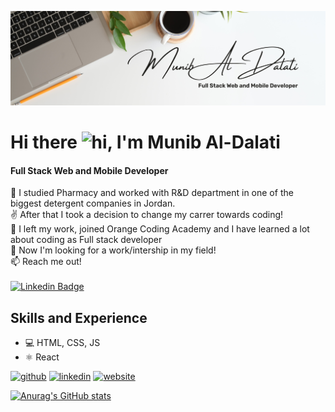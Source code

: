 
![Full Stack Web and Mobile Developer](https://github.com/munibdalati/munibdalati/blob/main/Banner.png)

# Hi there <img src="https://user-images.githubusercontent.com/1303154/88677602-1635ba80-d120-11ea-84d8-d263ba5fc3c0.gif" width="28px" height="28px" alt="hi">, I'm Munib Al-Dalati
#### Full Stack Web and Mobile Developer

👀 I studied Pharmacy and worked with R&D department in one of the biggest detergent companies in Jordan. <br />
:v:	After that I took a decision to change my carrer towards coding! <br />
🌱 I left my work, joined Orange Coding Academy and I have learned a lot about coding as Full stack developer  <br />
💞️ Now I'm looking for a work/intership in my field! <br />
📫 Reach me out! <br />
<br />
 [![Linkedin Badge](https://img.shields.io/badge/-Munib-0e76a8?style=flat&labelColor=0e76a8&logo=linkedin&logoColor=white)](https://www.linkedin.com/in/munib-dalati/)

## Skills and Experience
* 💻 HTML, CSS, JS
* ⚛ React





[<img src='https://cdn.jsdelivr.net/npm/simple-icons@3.0.1/icons/github.svg' alt='github' height='40'>](https://github.com/munibdalati)  [<img src='https://cdn.jsdelivr.net/npm/simple-icons@3.0.1/icons/linkedin.svg' alt='linkedin' height='40'>](https://www.linkedin.com/in/munib-dalati/)  [<img src='https://cdn.jsdelivr.net/npm/simple-icons@3.0.1/icons/icloud.svg' alt='website' height='40'>](https://munibaldalati-portfolio.netlify.app/)  



[![Anurag's GitHub stats](https://github-readme-stats.vercel.app/api?username=munibdalati)](https://github.com/anuraghazra/github-readme-stats)


